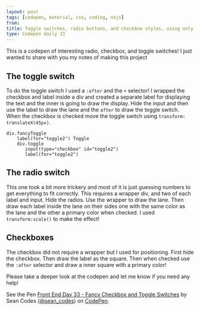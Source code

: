 ```yaml
---
layout: post
tags: [codepen, material, css, coding, nojs]
from: 
title: Toggle switches, radio buttons, and checkbox styles, using only CSS
type: Codepen daily 33
---
```


This is a codepen of interesting radio, checkbox, and toggle switches! I just wanted to share with you my notes of making this project

## The toggle switch

To do the toggle switch I used a `:after` and the `+` selector! I wrapped the checkbox and label inside a div and created a separate label for displaying the text and the inner is going to draw the display. Hide the input and then use the label to draw the lane and the `after` to draw the toggle switch. When the checkbox is checked move the toggle switch using `transform: translateX(45px)`.

    div.fancyToggle
        label(for="toggle2") Toggle
        div.toggle
           input(type="checkbox" id="toggle2")
           label(for="toggle2")

## The radio switch

This one took a bit more trickery and most of it is just guessing numbers to get everything to fit correctly. This requires a wrapper div, and two of each label and input. Hide the radios. Use the wrapper to draw the lane. Then draw each label inside the lane on their sides one with the same color as the lane and the other a primary color when checked. I used `transform:scale()` to make the effect!

## Checkboxes

The checkbox did not require a wrapper but I used for positioning. First hide the checkbox. Then draw the label as the square. Then when checked use the `:after` selector and draw a inner square with a primary color!

Please take a deeper look at the codepen and let me know if you need any help! 

<p data-height="400" data-theme-id="dark" data-slug-hash="ygmNJO" data-default-tab="css,result" data-user="sean_codes" data-embed-version="2" data-pen-title="Front End Day 33 - Fancy Checkbox and Toggle Switches" class="codepen">See the Pen <a href="http://codepen.io/sean_codes/pen/ygmNJO/">Front End Day 33 - Fancy Checkbox and Toggle Switches</a> by Sean Codes (<a href="http://codepen.io/sean_codes">@sean_codes</a>) on <a href="http://codepen.io">CodePen</a>.</p>
<script async src="https://production-assets.codepen.io/assets/embed/ei.js"></script>
